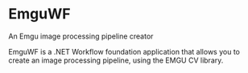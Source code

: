 EmguWF
======

An Emgu image processing pipeline creator

EmguWF is a .NET Workflow foundation application that allows you to create an image processing pipeline, using the EMGU CV library.


